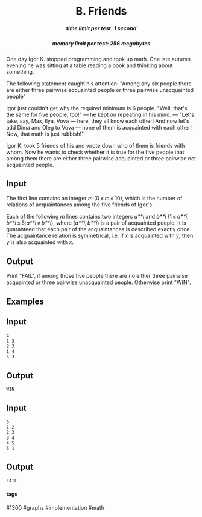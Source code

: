 <h1 style='text-align: center;'> B. Friends</h1>

<h5 style='text-align: center;'>time limit per test: 1 second</h5>
<h5 style='text-align: center;'>memory limit per test: 256 megabytes</h5>

One day Igor K. stopped programming and took up math. One late autumn evening he was sitting at a table reading a book and thinking about something. 

The following statement caught his attention: "Among any six people there are either three pairwise acquainted people or three pairwise unacquainted people"

Igor just couldn't get why the required minimum is 6 people. "Well, that's the same for five people, too!" — he kept on repeating in his mind. — "Let's take, say, Max, Ilya, Vova — here, they all know each other! And now let's add Dima and Oleg to Vova — none of them is acquainted with each other! Now, that math is just rubbish!"

Igor K. took 5 friends of his and wrote down who of them is friends with whom. Now he wants to check whether it is true for the five people that among them there are either three pairwise acquainted or three pairwise not acquainted people.

## Input

The first line contains an integer *m* (0 ≤ *m* ≤ 10), which is the number of relations of acquaintances among the five friends of Igor's.

Each of the following *m* lines contains two integers *a**i* and *b**i* (1 ≤ *a**i*, *b**i* ≤ 5;*a**i* ≠ *b**i*), where (*a**i*, *b**i*) is a pair of acquainted people. It is guaranteed that each pair of the acquaintances is described exactly once. The acquaintance relation is symmetrical, i.e. if *x* is acquainted with *y*, then *y* is also acquainted with *x*.

## Output

Print "FAIL", if among those five people there are no either three pairwise acquainted or three pairwise unacquainted people. Otherwise print "WIN".

## Examples

## Input


```
4  
1 3  
2 3  
1 4  
5 3  

```
## Output


```
WIN  

```
## Input


```
5  
1 2  
2 3  
3 4  
4 5  
5 1  

```
## Output


```
FAIL  

```


#### tags 

#1300 #graphs #implementation #math 